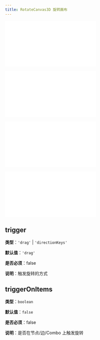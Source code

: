 ```yaml
---
title: RotateCanvas3D 旋转画布
---
```


<!-- TODO 旋转效果测试不生效 -->

<embed src="../../common/BehaviorEventName.zh.md"></embed>

<embed src="../../common/BehaviorSecondaryKey.zh.md"></embed>

<embed src="../../common/BehaviorShouldBegin.zh.md"></embed>

<embed src="../../common/BehaviorSpeedUpKey.zh.md"></embed>

## trigger

**类型**：`'drag'` | `'directionKeys'`

**默认值**：`'drag'`

**是否必须**：false

**说明**：触发旋转的方式

## triggerOnItems

**类型**：`boolean`

**默认值**：`false`

**是否必须**：false

**说明**：是否在节点/边/Combo 上触发旋转
